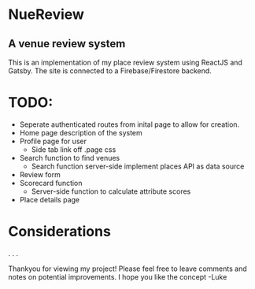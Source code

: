 # NueReview
## A venue review system

This is an implementation of my place review system using ReactJS and Gatsby.
The site is connected to a Firebase/Firestore backend.

# TODO:
- Seperate authenticated routes from inital page to allow for creation.
- Home page description of the system
- Profile page for user
    - Side tab link off .page css
- Search function to find venues
    - Search function server-side implement places API as data source
- Review form
- Scorecard function
    - Server-side function to calculate attribute scores
- Place details page



# Considerations
.
.
.



Thankyou for viewing my project!
Please feel free to leave comments and notes on potential improvements.
I hope you like the concept
-Luke
